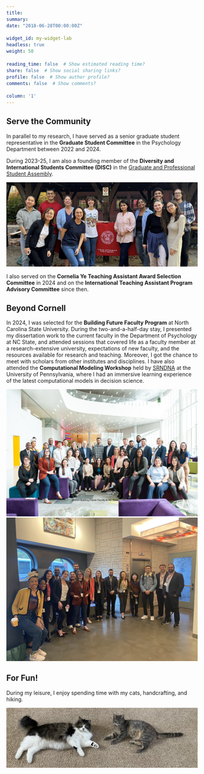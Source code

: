 ```yaml
---
title: 
summary: 
date: "2018-06-28T00:00:00Z"

widget_id: my-widget-lab
headless: true
weight: 50

reading_time: false  # Show estimated reading time?
share: false  # Show social sharing links?
profile: false  # Show author profile?
comments: false  # Show comments?

column: '1'
---
```

## Serve the Community
In parallel to my research, I have served as a senior graduate student representative in the **Graduate Student Committee** in the Psychology Department between 2022 and 2024. 


During 2023-25, I am also a founding member of the **Diversity and International Students Committee (DISC)** in the [Graduate and Professional Student Assembly](https://assembly.cornell.edu/shared-governance-cornell/graduate-and-professional-student-assembly).
<p align="center">
  <img src="DISC-2023.jpg" alt="My fellow pack members!" title="My fellow pack members!" width="600"/>
</p>

I also served on the **Cornelia Ye Teaching Assistant Award Selection Committee** in 2024 and on the **International Teaching Assistant Program Advisory Committee** since then.

## Beyond Cornell
In 2024, I was selected for the **Building Future Faculty Program** at North Carolina State University. During the two-and-a-half-day stay, I presented my dissertation work to the current faculty in the Department of Psychology at NC State, and attended sessions that covered life as a faculty member at a research-extensive university, expectations of new faculty, and the resources available for research and teaching. Moreover, I got the chance to meet with scholars from other institutes and disciplines. I have also attended the **Computational Modeling Workshop** held by [SRNDNA](https://srndna.utdallas.edu/) at the University of Pennsylvania, where I had an immersive learning experience of the latest computational models in decision science.

<p align="center">
  <img src="BFF2024.jpg" alt="My fellow pack members!" title="My fellow pack members!" width="800"/>
  <img src="BFF2024-2.jpg" alt="My fellow pack members!" title="My fellow pack members!" width="800"/>
</p>

## For Fun!
During my leisure, I enjoy spending time with my cats, handcrafting, and hiking. 
<p align="center">
  <img src="cats.jpg" alt="My fellow pack members!" title="My fellow pack members!" width="600"/>
</p>
